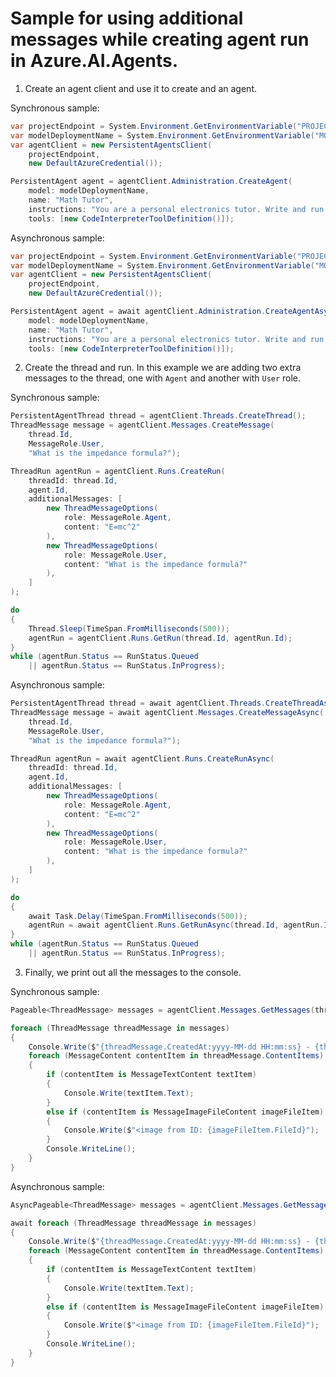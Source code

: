 # Sample for using additional messages while creating agent run in Azure.AI.Agents.

1. Create an agent client and use it to create and an agent.

Synchronous sample:
```C# Snippet:Sample_Agent_Multiple_Messages_Create
var projectEndpoint = System.Environment.GetEnvironmentVariable("PROJECT_ENDPOINT");
var modelDeploymentName = System.Environment.GetEnvironmentVariable("MODEL_DEPLOYMENT_NAME");
var agentClient = new PersistentAgentsClient(
    projectEndpoint,
    new DefaultAzureCredential());

PersistentAgent agent = agentClient.Administration.CreateAgent(
    model: modelDeploymentName,
    name: "Math Tutor",
    instructions: "You are a personal electronics tutor. Write and run code to answer questions.",
    tools: [new CodeInterpreterToolDefinition()]);
```

Asynchronous sample:
```C# Snippet:Sample_Agent_Multiple_Messages_CreateAsync
var projectEndpoint = System.Environment.GetEnvironmentVariable("PROJECT_ENDPOINT");
var modelDeploymentName = System.Environment.GetEnvironmentVariable("MODEL_DEPLOYMENT_NAME");
var agentClient = new PersistentAgentsClient(
    projectEndpoint,
    new DefaultAzureCredential());

PersistentAgent agent = await agentClient.Administration.CreateAgentAsync(
    model: modelDeploymentName,
    name: "Math Tutor",
    instructions: "You are a personal electronics tutor. Write and run code to answer questions.",
    tools: [new CodeInterpreterToolDefinition()]);
```

2. Create the thread and run. In this example we are adding two extra messages to the thread, one with `Agent` and another with `User` role.

Synchronous sample:
```C# Snippet:Sample_Agent_Multiple_Messages_Run
PersistentAgentThread thread = agentClient.Threads.CreateThread();
ThreadMessage message = agentClient.Messages.CreateMessage(
    thread.Id,
    MessageRole.User,
    "What is the impedance formula?");

ThreadRun agentRun = agentClient.Runs.CreateRun(
    threadId: thread.Id,
    agent.Id,
    additionalMessages: [
        new ThreadMessageOptions(
            role: MessageRole.Agent,
            content: "E=mc^2"
        ),
        new ThreadMessageOptions(
            role: MessageRole.User,
            content: "What is the impedance formula?"
        ),
    ]
);

do
{
    Thread.Sleep(TimeSpan.FromMilliseconds(500));
    agentRun = agentClient.Runs.GetRun(thread.Id, agentRun.Id);
}
while (agentRun.Status == RunStatus.Queued
    || agentRun.Status == RunStatus.InProgress);
```

Asynchronous sample:
```C# Snippet:Sample_Agent_Multiple_Messages_RunAsync
PersistentAgentThread thread = await agentClient.Threads.CreateThreadAsync();
ThreadMessage message = await agentClient.Messages.CreateMessageAsync(
    thread.Id,
    MessageRole.User,
    "What is the impedance formula?");

ThreadRun agentRun = await agentClient.Runs.CreateRunAsync(
    threadId: thread.Id,
    agent.Id,
    additionalMessages: [
        new ThreadMessageOptions(
            role: MessageRole.Agent,
            content: "E=mc^2"
        ),
        new ThreadMessageOptions(
            role: MessageRole.User,
            content: "What is the impedance formula?"
        ),
    ]
);

do
{
    await Task.Delay(TimeSpan.FromMilliseconds(500));
    agentRun = await agentClient.Runs.GetRunAsync(thread.Id, agentRun.Id);
}
while (agentRun.Status == RunStatus.Queued
    || agentRun.Status == RunStatus.InProgress);
```

3. Finally, we print out all the messages to the console.

Synchronous sample:
```C# Snippet:Sample_Agent_Multiple_Messages_Print
Pageable<ThreadMessage> messages = agentClient.Messages.GetMessages(thread.Id, order: ListSortOrder.Ascending);

foreach (ThreadMessage threadMessage in messages)
{
    Console.Write($"{threadMessage.CreatedAt:yyyy-MM-dd HH:mm:ss} - {threadMessage.Role,10}: ");
    foreach (MessageContent contentItem in threadMessage.ContentItems)
    {
        if (contentItem is MessageTextContent textItem)
        {
            Console.Write(textItem.Text);
        }
        else if (contentItem is MessageImageFileContent imageFileItem)
        {
            Console.Write($"<image from ID: {imageFileItem.FileId}");
        }
        Console.WriteLine();
    }
}
```

Asynchronous sample:
```C# Snippet:Sample_Agent_Multiple_Messages_PrintAsync
AsyncPageable<ThreadMessage> messages = agentClient.Messages.GetMessagesAsync(thread.Id, order:ListSortOrder.Ascending);

await foreach (ThreadMessage threadMessage in messages)
{
    Console.Write($"{threadMessage.CreatedAt:yyyy-MM-dd HH:mm:ss} - {threadMessage.Role,10}: ");
    foreach (MessageContent contentItem in threadMessage.ContentItems)
    {
        if (contentItem is MessageTextContent textItem)
        {
            Console.Write(textItem.Text);
        }
        else if (contentItem is MessageImageFileContent imageFileItem)
        {
            Console.Write($"<image from ID: {imageFileItem.FileId}");
        }
        Console.WriteLine();
    }
}
```